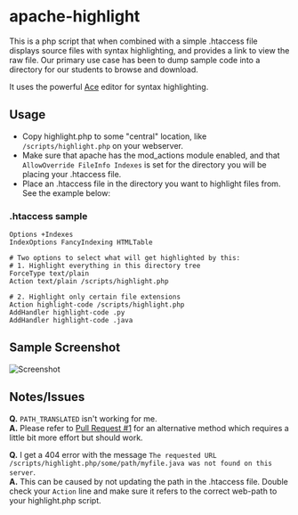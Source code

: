 # apache-highlight

This is a php script that when combined with a simple .htaccess file displays source files with syntax highlighting, and provides a link to view the raw file.  Our primary use case has been to dump sample code into a directory for our students to browse and download.

It uses the powerful [Ace](http://ace.c9.io) editor for syntax highlighting.

## Usage
* Copy highlight.php to some "central" location, like `/scripts/highlight.php` on your webserver.
* Make sure that apache has the mod_actions module enabled, and that `AllowOverride FileInfo Indexes` is set for the directory you will be placing your .htaccess file.
* Place an .htaccess file in the directory you want to highlight files from. See the example below:

### .htaccess sample
```apacheconf
Options +Indexes
IndexOptions FancyIndexing HTMLTable

# Two options to select what will get highlighted by this:
# 1. Highlight everything in this directory tree
ForceType text/plain
Action text/plain /scripts/highlight.php

# 2. Highlight only certain file extensions
Action highlight-code /scripts/highlight.php
AddHandler highlight-code .py
AddHandler highlight-code .java
```

## Sample Screenshot
![Screenshot](https://raw.github.com/ubergeek42/apache-highlight/master/screenshot.png)


## Notes/Issues

**Q.** `PATH_TRANSLATED` isn't working for me.  
**A.** Please refer to [Pull Request #1](pull/1) for an alternative method which requires a little bit more effort but should work.


**Q.** I get a 404 error with the message `The requested URL /scripts/highlight.php/some/path/myfile.java was not found on this server`.  
**A.** This can be caused by not updating the path in the .htaccess file. Double check your `Action` line and make sure it refers to the correct web-path to your highlight.php script.
